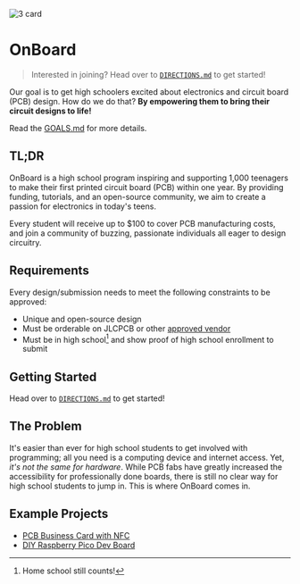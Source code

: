 ![3 card](https://github.com/hackclub/OnBoard/assets/122998778/0e9e869c-95d2-41fb-8d44-9d58b37b5d49)

# OnBoard

> Interested in joining? Head over to [`DIRECTIONS.md`](./DIRECTIONS.md) to get started!

Our goal is to get high schoolers excited about electronics and circuit board (PCB) design. How do we do that?
**By empowering them to bring their circuit designs to life!**

Read the [GOALS.md](./GOALS.md) for more details.

## TL;DR

OnBoard is a high school program inspiring and supporting 1,000 teenagers to make their first printed circuit board (PCB) within one year. By providing funding, tutorials, and an open-source community, we aim to create a passion for electronics in today's teens.

Every student will receive up to $100 to cover PCB manufacturing costs, and join a community of buzzing, passionate individuals all eager to design circuitry.

## Requirements

Every design/submission needs to meet the following constraints to be approved:

- Unique and open-source design
- Must be orderable on JLCPCB or other [approved vendor](./VENDORS.md)
- Must be in high school[^1] and show proof of high school enrollment to submit

[^1]: Home school still counts!

## Getting Started

Head over to [`DIRECTIONS.md`](./DIRECTIONS.md) to get started!

## The Problem

It's easier than ever for high school students to get involved with programming; all you need is a computing device and internet access. Yet, *it's not the same for hardware*. While PCB fabs have greatly increased the accessibility for professionally done boards, there is still no clear way for high school students to jump in. This is where OnBoard comes in.

## Example Projects

- [PCB Business Card with NFC](https://www.instructables.com/PCB-Business-Card-With-NFC/)
- [DIY Raspberry Pico Dev Board](https://01001000.xyz/2021-02-13-Raspberry-Pi-Pico-dev-board-Kiwikit/)
